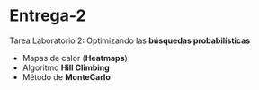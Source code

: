 # Entrega-2
Tarea Laboratorio 2: Optimizando las **búsquedas probabilísticas**

- Mapas de calor (**Heatmaps**)
- Algoritmo **Hill Climbing**
- Método de **MonteCarlo**
